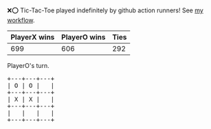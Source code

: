 :x::o: Tic-Tac-Toe played indefinitely by github action runners! See [my workflow](.github/workflows/play.yaml).

|PlayerX wins|PlayerO wins|Ties|
|-|-|-|
|699|606|292|

PlayerO's turn.

<pre>
+---+---+---+
| O | O |   |
+---+---+---+
| X | X |   |
+---+---+---+
|   |   |   |
+---+---+---+
</pre>